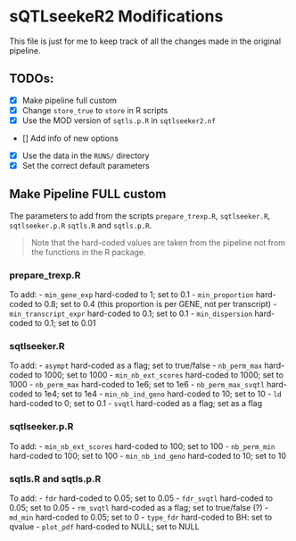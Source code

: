 # sQTLseekeR2 Modifications

This file is just for me to keep track of all the changes made in the original
pipeline.

## TODOs:

- [x] Make pipeline full custom
- [x] Change `store_true` to `store` in R scripts
- [x] Use the MOD version of `sqtls.p.R` in `sqtlseeker2.nf`
- [] Add info of new options 
- [x] Use the data in the `RUNS/` directory 
- [x] Set the correct default parameters

## Make Pipeline FULL custom

The parameters to add from the scripts `prepare_trexp.R`, `sqtlseeker.R`, 
`sqtlseeker.p.R` `sqtls.R` and `sqtls.p.R`.

> Note that the hard-coded values are taken from the pipeline not
> from the functions in the R package.

### prepare_trexp.R

To add:
    - `min_gene_exp` hard-coded to 1; set to 0.1
    - `min_proportion` hard-coded to 0.8; set to 0.4 (this proportion is per
    GENE, not per transcript)
    - `min_transcript_expr` hard-coded to 0.1; set to 0.1
    - `min_dispersion` hard-coded to 0.1; set to 0.01

### sqtlseeker.R

To add:
    - `asympt` hard-coded as a flag; set to true/false
    - `nb_perm_max` hard-coded to 1000; set to 1000
    - `min_nb_ext_scores` hard-coded to 1000; set to 1000
    - `nb_perm_max` hard-coded to 1e6; set to 1e6
    - `nb_perm_max_svqtl` hard-coded to 1e4; set to 1e4
    - `min_nb_ind_geno` hard-coded to 10; set to 10
    - `ld` hard-coded to 0; set to 0.1
    - `svqtl` hard-coded as a flag; set as a flag

### sqtlseeker.p.R

To add:
    - `min_nb_ext_scores` hard-coded to 100; set to 100
    - `nb_perm_min` hard-coded to 100; set to 100
    - `min_nb_ind_geno` hard-coded to 10; set to 10

### sqtls.R and sqtls.p.R

To add:
    - `fdr` hard-coded to 0.05; set to 0.05
    - `fdr_svqtl` hard-coded to 0.05; set to 0.05
    - `rm_svqtl` hard-coded as a flag; set to true/false (?)
    - `md_min` hard-coded to 0.05; set to 0
    - `type_fdr` hard-coded to BH: set to qvalue
    - `plot_pdf` hard-coded to NULL; set to NULL

